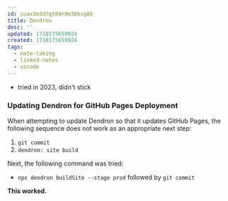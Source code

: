 ```yaml
---
id: cuax3m3d7qt84n9m30bsg8k
title: Dendron
desc: ''
updated: 1710175659924
created: 1710175659924
tags:
  - note-taking
  - linked-notes
  - vscode
---
```

- tried in 2023, didn't stick
### Updating Dendron for GitHub Pages Deployment

When attempting to update Dendron so that it updates GitHub Pages, the following sequence does not work as an appropriate next step:

1. `git commit`
2. `dendron: site build`

Next, the following command was tried:

- `npx dendron buildSite --stage prod` followed by `git commit`

**This worked.**